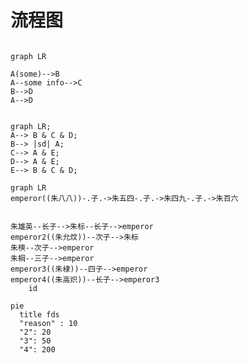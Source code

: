 # 流程图


```flow js

```

```mermaid
graph LR

A(some)-->B
A--some info-->C
B-->D
A-->D


```


```mermaid
graph LR;
A--> B & C & D;
B--> |sd| A;
C--> A & E;
D--> A & E;
E--> B & C & D;
```

```mermaid
graph LR
emperor((朱八八))-.子.->朱五四-.子.->朱四九-.子.->朱百六


朱雄英--长子-->朱标--长子-->emperor
emperor2((朱允炆))--次子-->朱标
朱樉--次子-->emperor
朱棡--三子-->emperor
emperor3((朱棣))--四子-->emperor
emperor4((朱高炽))--长子-->emperor3
    id
```


```mermaid
pie 
  title fds
  "reason" : 10
  "2": 20
  "3": 50
  "4": 200
```